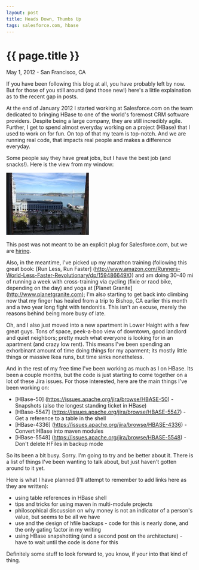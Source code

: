```yaml
---
layout: post
title: Heads Down, Thumbs Up
tags: salesforce.com, hbase
---
```


# {{ page.title }}

May 1, 2012 - San Francisco, CA

If you have been following this blog at all, you have probably left by now. But for those of you still around (and those new!) here's a little explaination as to the recent gap in posts.

At the end of January 2012 I started working at Salesforce.com on the team dedicated to bringing HBase to one of the world's foremost CRM software providers. Despite being a large company, they are still incredibly agile. Further, I get to spend almost everyday working on a project (HBase) that I used to work on for fun. On top of that my team is top-notch. And we are running real code, that impacts real people and makes a difference everyday. 

Some people say they have great jobs, but I have the best job (and snacks!). Here is the view from my window: 

<img src="/images/posts/office.jpeg" alt="San Francisco Ferry Building and Treasure Island - Salesforce HQ: 1 Market Street"/>

This post was not meant to be an explicit plug for Salesforce.com, but we are <a href="mailto:jyates AT salesforce DOT com?subject=#dreamjob">hiring</a>.

Also, in the meantime, I've picked up my marathon training (following this great book: [Run Less, Run Faster] (http://www.amazon.com/Runners-World-Less-Faster-Revolutionary/dp/159486649X)) and am doing 30-40 mi of running a week with cross-training via cycling (fixie or raod bike, depending on the day) and yoga at [Planet Granite] (http://www.planetgranite.com); I'm also starting to get back into climbing now that my finger has healed from a trip to Bishop, CA earlier this month and a two year long fight with tendonitis. This isn't an excuse, merely the reasons behind being more busy of late.

Oh, and I also just moved into a new apartment in Lower Haight with a few great guys. Tons of space, peek-a-boo view of downtown, good landlord and quiet neighbors; pretty much what everyone is looking for in an apartment (and crazy low rent). This means I've been spending an exhorbinant amount of time doing things for my aparment; its mostly little things or massive Ikea runs, but time sinks nonetheless. 

And in the rest of my free time I've been working as much as I on HBase. Its been a couple months, but the code is just starting to come together on a lot of these Jira issues. For those interested, here are the main things I've been working on:
* [HBase-50] (https://issues.apache.org/jira/browse/HBASE-50) - Snapshots (also the longest standing ticket in HBase)
* [HBase-5547] (https://issues.apache.org/jira/browse/HBASE-5547) - Get a reference to a table in the shell
* [HBase-4336] (https://issues.apache.org/jira/browse/HBASE-4336) - Convert HBase into maven modules
* [HBase-5548] (https://issues.apache.org/jira/browse/HBASE-5548) - Don't delete HFiles in backup mode

So its been a bit busy. Sorry. I'm going to try and be better about it. There is a list of things I've been wanting to talk about, but just haven't gotten around to it yet.

Here is what I have planned (I'll attempt to remember to add links here as they are written):
* using table references in HBase shell
* tips and tricks for using maven in multi-module projects
* philosophical discussion on why money is not an indicator of a person's value, but seems to be all we have
* use and the design of hfile backups - code for this is nearly done, and the only gating factor in my writing
* using HBase snapshotting (and a second post on the architecture) - have to wait until the code is done for this

Definitely some stuff to look forward to, you know, if your into that kind of thing.
